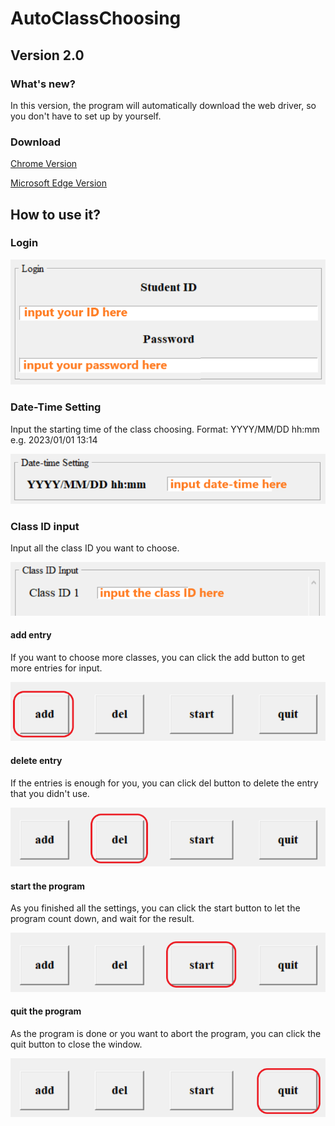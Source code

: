# AutoClassChoosing

## Version 2.0

### What's new?

In this version, the program will automatically download the web driver, so you don't have to set up by yourself.

### Download

[Chrome Version](https://www.dropbox.com/s/ja6lkf93uiymkhe/%E6%8A%8A%E6%88%91%E8%A7%A3%E5%A3%93%E7%B8%AE_Chrome.rar?raw=1)

[Microsoft Edge Version](https://www.dropbox.com/s/65dk1a7q19ch8sj/%E6%8A%8A%E6%88%91%E8%A7%A3%E5%A3%93%E7%B8%AE_Edge.rar?raw=1)

## How to use it?

### Login

![](./md/login_input.png)

### Date-Time Setting

Input the starting time of the class choosing.
Format: YYYY/MM/DD hh:mm
e.g. 2023/01/01 13:14

![](./md/date-time_input.png)

### Class ID input

Input all the class ID you want to choose.

![](./md/class-id_input.png)

#### add entry

If you want to choose more classes, you can click the add button to get more entries for input.

![](./md/add.png)

#### delete entry

If the entries is enough for you, you can click del button to delete the entry that you didn't use.

![](./md/del.png)

#### start the program

As you finished all the settings, you can click the start button to let the program count down, and wait for the result.

![](./md/start.png)

#### quit the program

As the program is done or you want to abort the program, you can click the quit button to close the window.

![](./md/quit.png)
